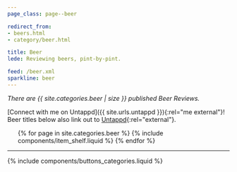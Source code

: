 ```yaml
---
page_class: page--beer

redirect_from:
- beers.html
- category/beer.html

title: Beer
lede: Reviewing beers, pint-by-pint.

feed: /beer.xml
sparkline: beer
---
```


*There are {{ site.categories.beer | size }} published Beer Reviews.*

[Connect with me on Untappd]({{ site.urls.untappd }}){:rel="me  external"}! Beer titles below also link out to [Untappd](https://untappd.com){:rel="external"}.

<ol class="shelf  h-feed" id="beer" role="list">
    {% for page in site.categories.beer %}
        {% include components/item_shelf.liquid %}
    {% endfor %}
</ol>

--------

{% include components/buttons_categories.liquid %}
